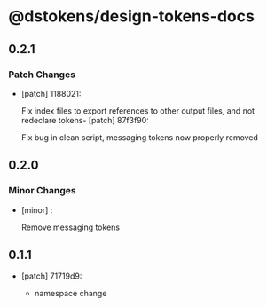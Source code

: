 # @dstokens/design-tokens-docs

## 0.2.1
### Patch Changes

- [patch] 1188021:

  Fix index files to export references to other output files, and not redeclare tokens- [patch] 87f3f90:

  Fix bug in clean script, messaging tokens now properly removed

## 0.2.0
### Minor Changes

- [minor] :

  Remove messaging tokens

## 0.1.1
- [patch] 71719d9:

  - namespace change
